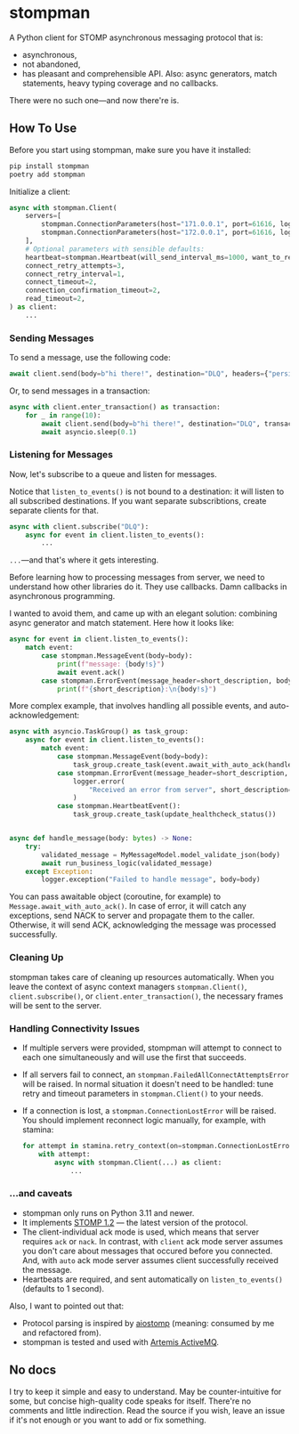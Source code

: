 # stompman

A Python client for STOMP asynchronous messaging protocol that is:

- asynchronous,
- not abandoned,
- has pleasant and comprehensible API. Also: async generators, match statements, heavy typing coverage and no callbacks.

There were no such one—and now there're is.

## How To Use

Before you start using stompman, make sure you have it installed:

```sh
pip install stompman
poetry add stompman
```

Initialize a client:

```python
async with stompman.Client(
    servers=[
        stompman.ConnectionParameters(host="171.0.0.1", port=61616, login="user1", passcode="passcode1"),
        stompman.ConnectionParameters(host="172.0.0.1", port=61616, login="user2", passcode="passcode2"),
    ],
    # Optional parameters with sensible defaults:
    heartbeat=stompman.Heartbeat(will_send_interval_ms=1000, want_to_receive_interval_ms=1000),
    connect_retry_attempts=3,
    connect_retry_interval=1,
    connect_timeout=2,
    connection_confirmation_timeout=2,
    read_timeout=2,
) as client:
    ...
```

### Sending Messages

To send a message, use the following code:

```python
await client.send(body=b"hi there!", destination="DLQ", headers={"persistent": "true"})
```

Or, to send messages in a transaction:

```python
async with client.enter_transaction() as transaction:
    for _ in range(10):
        await client.send(body=b"hi there!", destination="DLQ", transaction=transaction)
        await asyncio.sleep(0.1)
```

### Listening for Messages

Now, let's subscribe to a queue and listen for messages.

Notice that `listen_to_events()` is not bound to a destination: it will listen to all subscribed destinations. If you want separate subscribtions, create separate clients for that.

```python
async with client.subscribe("DLQ"):
    async for event in client.listen_to_events():
        ...
```

`...`—and that's where it gets interesting.

Before learning how to processing messages from server, we need to understand how other libraries do it. They use callbacks. Damn callbacks in asynchronous programming.

I wanted to avoid them, and came up with an elegant solution: combining async generator and match statement. Here how it looks like:

```python
async for event in client.listen_to_events():
    match event:
        case stompman.MessageEvent(body=body):
            print(f"message: {body!s}")
            await event.ack()
        case stompman.ErrorEvent(message_header=short_description, body=body):
            print(f"{short_description}:\n{body!s}")
```

More complex example, that involves handling all possible events, and auto-acknowledgement:

```python
async with asyncio.TaskGroup() as task_group:
    async for event in client.listen_to_events():
        match event:
            case stompman.MessageEvent(body=body):
                task_group.create_task(event.await_with_auto_ack(handle_message(body)))
            case stompman.ErrorEvent(message_header=short_description, body=body):
                logger.error(
                    "Received an error from server", short_description=short_description, body=body, event=event
                )
            case stompman.HeartbeatEvent():
                task_group.create_task(update_healthcheck_status())


async def handle_message(body: bytes) -> None:
    try:
        validated_message = MyMessageModel.model_validate_json(body)
        await run_business_logic(validated_message)
    except Exception:
        logger.exception("Failed to handle message", body=body)
```

You can pass awaitable object (coroutine, for example) to `Message.await_with_auto_ack()`. In case of error, it will catch any exceptions, send NACK to server and propagate them to the caller. Otherwise, it will send ACK, acknowledging the message was processed successfully.

### Cleaning Up

stompman takes care of cleaning up resources automatically. When you leave the context of async context managers `stompman.Client()`, `client.subscribe()`, or `client.enter_transaction()`, the necessary frames will be sent to the server.

### Handling Connectivity Issues

- If multiple servers were provided, stompman will attempt to connect to each one simultaneously and will use the first that succeeds.

- If all servers fail to connect, an `stompman.FailedAllConnectAttemptsError` will be raised. In normal situation it doesn't need to be handled: tune retry and timeout parameters in `stompman.Client()` to your needs.

- If a connection is lost, a `stompman.ConnectionLostError` will be raised. You should implement reconnect logic manually, for example, with stamina:

  ```python
  for attempt in stamina.retry_context(on=stompman.ConnectionLostError):
      with attempt:
          async with stompman.Client(...) as client:
              ...
  ```

### ...and caveats

- stompman only runs on Python 3.11 and newer.
- It implements [STOMP 1.2](https://stomp.github.io/stomp-specification-1.2.html) — the latest version of the protocol.
- The client-individual ack mode is used, which means that server requires `ack` or `nack`. In contrast, with `client` ack mode server assumes you don't care about messages that occured before you connected. And, with `auto` ack mode server assumes client successfully received the message.
- Heartbeats are required, and sent automatically on `listen_to_events()` (defaults to 1 second).

Also, I want to pointed out that:

- Protocol parsing is inspired by [aiostomp](https://github.com/pedrokiefer/aiostomp/blob/3449dcb53f43e5956ccc7662bb5b7d76bc6ef36b/aiostomp/protocol.py) (meaning: consumed by me and refactored from).
- stompman is tested and used with [Artemis ActiveMQ](https://activemq.apache.org/components/artemis/).

## No docs

I try to keep it simple and easy to understand. May be counter-intuitive for some, but concise high-quality code speaks for itself. There're no comments and little indirection. Read the source if you wish, leave an issue if it's not enough or you want to add or fix something.
